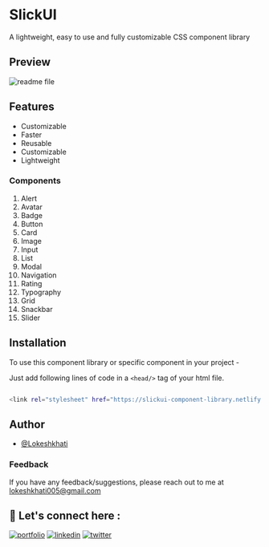 # SlickUI

A lightweight, easy to use and fully customizable CSS component library

## Preview
![readme file](https://user-images.githubusercontent.com/)

## Features

- Customizable
- Faster
- Reusable
- Customizable
- Lightweight

### Components 
 1. Alert
 2. Avatar
 3. Badge
 4. Button
 5. Card 
 6. Image
 7. Input
 8. List
 9. Modal
 10. Navigation
 11. Rating
 12. Typography
 13. Grid
 14. Snackbar
 15. Slider
  

## Installation

To use this component library or specific component in your project -

Just add following lines of code in a `<head/>` tag of your html file.

```bash 

<link rel="stylesheet" href="https://slickui-component-library.netlify.app/">


```

## Author

- [@Lokeshkhati](https://github.com/Lokeshkhati)


### Feedback

If you have any feedback/suggestions, please reach out to me at lokeshkhati005@gmail.com

## 🔗 Let's connect here :
[![portfolio](https://img.shields.io/badge/my_portfolio-000?style=for-the-badge&logo=ko-fi&logoColor=white)](https://lokesh-khati.netlify.app/)
[![linkedin](https://img.shields.io/badge/linkedin-0A66C2?style=for-the-badge&logo=linkedin&logoColor=white)](https://www.linkedin.com/in/lokesh-khati/)
[![twitter](https://img.shields.io/badge/twitter-1DA1F2?style=for-the-badge&logo=twitter&logoColor=white)](https://twitter.com/LOKESHKHATI12)

